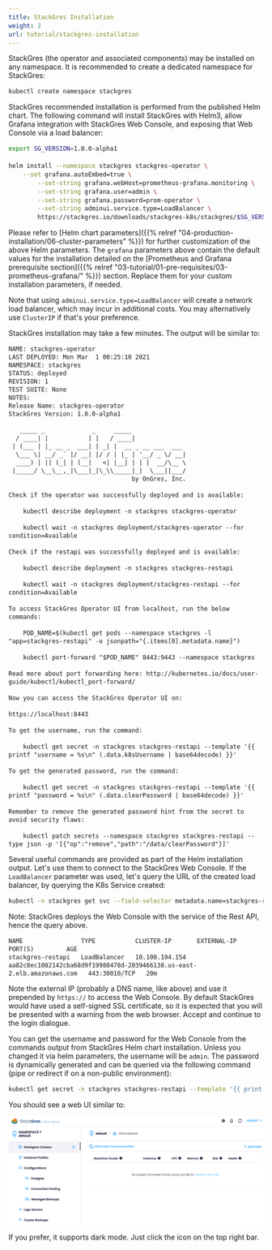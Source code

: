 ```yaml
---
title: StackGres Installation
weight: 2
url: tutorial/stackgres-installation
---
```


StackGres (the operator and associated components) may be installed on any namespace. It is recommended to create a
dedicated namespace for StackGres:

```bash
kubectl create namespace stackgres
```

StackGres recommended installation is performed from the published Helm chart. The following command will install
StackGres with Helm3, allow Grafana integration with StackGres Web Console, and exposing that Web Console via a load
balancer:

```bash
export SG_VERSION=1.0.0-alpha1

helm install --namespace stackgres stackgres-operator \
	--set grafana.autoEmbed=true \
        --set-string grafana.webHost=prometheus-grafana.monitoring \
        --set-string grafana.user=admin \
        --set-string grafana.password=prom-operator \
        --set-string adminui.service.type=LoadBalancer \
        https://stackgres.io/downloads/stackgres-k8s/stackgres/$SG_VERSION/helm/stackgres-operator.tgz
```

Please refer to [Helm chart parameters]({{% relref "04-production-installation/06-cluster-parameters" %}}) for further
customization of the above Helm parameters. The `grafana` parameters above contain the default values for the
installation detailed on the
[Prometheus and Grafana prerequisite section]({{% relref "03-tutorial/01-pre-requisites/03-prometheus-grafana/" %}}) section.
Replace them for your custom installation parameters, if needed.

Note that using `adminui.service.type=LoadBalancer` will create a network load balancer, which may incur in additional
costs. You may alternatively use `ClusterIP` if that's your preference.

StackGres installation may take a few minutes. The output will be similar to:

```plain
NAME: stackgres-operator
LAST DEPLOYED: Mon Mar  1 00:25:10 2021
NAMESPACE: stackgres
STATUS: deployed
REVISION: 1
TEST SUITE: None
NOTES:
Release Name: stackgres-operator
StackGres Version: 1.0.0-alpha1

   _____ _             _     _____
  / ____| |           | |   / ____|
 | (___ | |_ __ _  ___| | _| |  __ _ __ ___  ___
  \___ \| __/ _` |/ __| |/ / | |_ | '__/ _ \/ __|
  ____) | || (_| | (__|   <| |__| | | |  __/\__ \
 |_____/ \__\__,_|\___|_|\_\\_____|_|  \___||___/
                                  by OnGres, Inc.

Check if the operator was successfully deployed and is available:

    kubectl describe deployment -n stackgres stackgres-operator

    kubectl wait -n stackgres deployment/stackgres-operator --for condition=Available

Check if the restapi was successfully deployed and is available:

    kubectl describe deployment -n stackgres stackgres-restapi

    kubectl wait -n stackgres deployment/stackgres-restapi --for condition=Available

To access StackGres Operator UI from localhost, run the below commands:

    POD_NAME=$(kubectl get pods --namespace stackgres -l "app=stackgres-restapi" -o jsonpath="{.items[0].metadata.name}")

    kubectl port-forward "$POD_NAME" 8443:9443 --namespace stackgres

Read more about port forwarding here: http://kubernetes.io/docs/user-guide/kubectl/kubectl_port-forward/

Now you can access the StackGres Operator UI on:

https://localhost:8443

To get the username, run the command:

    kubectl get secret -n stackgres stackgres-restapi --template '{{ printf "username = %s\n" (.data.k8sUsername | base64decode) }}'

To get the generated password, run the command:

    kubectl get secret -n stackgres stackgres-restapi --template '{{ printf "password = %s\n" (.data.clearPassword | base64decode) }}'

Remember to remove the generated password hint from the secret to avoid security flaws:

    kubectl patch secrets --namespace stackgres stackgres-restapi --type json -p '[{"op":"remove","path":"/data/clearPassword"}]'
```

Several useful commands are provided as part of the Helm installation output. Let's use them to connect to the StackGres
Web Console. If the `LoadBalancer` parameter was used, let's query the URL of the created load balancer, by querying the
K8s Service created:

```bash
kubectl -n stackgres get svc --field-selector metadata.name=stackgres-restapi             
```

Note: StackGres deploys the Web Console with the service of the Rest API, hence the query above.

```plain
NAME                TYPE           CLUSTER-IP       EXTERNAL-IP                                                               PORT(S)         AGE
stackgres-restapi   LoadBalancer   10.100.194.154   aa82c8ec1082142cba68d9f19980478d-2039466138.us-east-2.elb.amazonaws.com   443:30010/TCP   20m
```

Note the external IP (probably a DNS name, like above) and use it prepended by `https://` to access the Web Console.
By default StackGres would have used a self-signed SSL certificate, so it is expected that you will be presented with a
warning from the web browser. Accept and continue to the login dialogue.

You can get the username and password for the Web Console from the commands output from StackGres Helm chart
installation. Unless you changed it via helm parameters, the username will be `admin`. The password is dynamically
generated and can be queried via the following command (pipe or redirect if on a non-public environment):

```bash
kubectl get secret -n stackgres stackgres-restapi --template '{{ print (.data.clearPassword | base64decode) }}'
```

You should see a web UI similar to:

![StackGres Web Console](web-console.png "StackGres Web Console")

If you prefer, it supports dark mode. Just click the icon on the top right bar.
